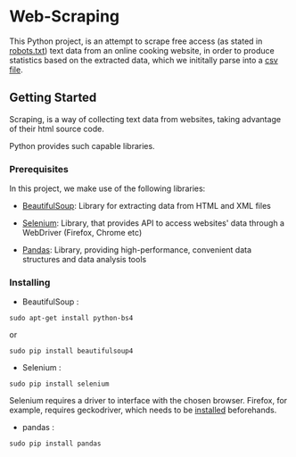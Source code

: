 # Web-Scraping
This Python project, is an attempt to scrape free access (as stated in [robots.txt](https://en.wikipedia.org/wiki/Robots_exclusion_standard)) text data from an online cooking website, in order to produce statistics based on the extracted data, which we inititally parse into a [csv file](https://en.wikipedia.org/wiki/Comma-separated_values).

## Getting Started
Scraping, is a way of collecting text data from websites, taking advantage of their html source code.

Python provides such capable libraries.
### Prerequisites
In this project, we make use of the following libraries:

- [BeautifulSoup](https://www.crummy.com/software/BeautifulSoup/bs4/doc/): Library for extracting data from HTML and XML files

- [Selenium](https://selenium-python.readthedocs.io/installation.html#introduction): Library, that provides API to access websites' data through a WebDriver (Firefox, Chrome etc)

- [Pandas](https://pandas.pydata.org/): Library, providing high-performance, convenient data structures and data analysis tools

### Installing

* BeautifulSoup :
```
sudo apt-get install python-bs4
```
or
```
sudo pip install beautifulsoup4
```


* Selenium :

```
sudo pip install selenium
```
  Selenium requires a driver to interface with the chosen browser. Firefox, for example, requires geckodriver, which needs to        be [installed](https://askubuntu.com/questions/870530/how-to-install-geckodriver-in-ubuntu) beforehands.
  
* pandas :

```
sudo pip install pandas
```


